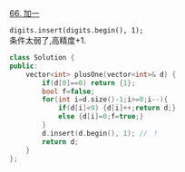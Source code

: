 [66. 加一](https://leetcode-cn.com/problems/plus-one/)

`digits.insert(digits.begin(), 1);`  
条件太弱了,高精度+1.
```cpp
class Solution {
public:
    vector<int> plusOne(vector<int>& d) {
        if(d[0]==0) return {1};
        bool f=false;
        for(int i=d.size()-1;i>=0;i--){
            if(d[i]<9) {d[i]++;return d;}
            else {d[i]=0;f=true;}
        }
        d.insert(d.begin(), 1); // ！
        return d;
    }
};
```